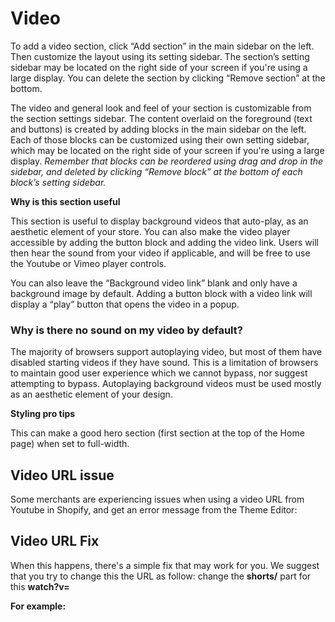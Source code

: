 # Video

To add a video section, click “Add section” in the main sidebar on the left. Then customize the layout using its setting sidebar. The section’s setting sidebar may be located on the right side of your screen if you're using a large display. You can delete the section by clicking “Remove section” at the bottom.

The video and general look and feel of your section is customizable from the section settings sidebar. The content overlaid on the foreground (text and buttons) is created by adding blocks in the main sidebar on the left. Each of those blocks can be customized using their own setting sidebar, which may be located on the right side of your screen if you're using a large display. *Remember that blocks can be reordered using drag and drop in the sidebar, and deleted by clicking “Remove block” at the bottom of each block’s setting sidebar.*

**Why is this section useful**

This section is useful to display background videos that auto-play, as an aesthetic element of your store. You can also make the video player accessible by adding the button block and adding the video link. Users will then hear the sound from your video if applicable, and will be free to use the Youtube or Vimeo player controls.

You can also leave the “Background video link” blank and only have a background image by default. Adding a button block with a video link will display a “play” button that opens the video in a popup.

### Why is there no sound on my video by default?

The majority of browsers support autoplaying video, but most of them have disabled starting videos if they have sound. This is a limitation of browsers to maintain good user experience which we cannot bypass, nor suggest attempting to bypass. Autoplaying background videos must be used mostly as an aesthetic element of your design.

**Styling pro tips**

This can make a good hero section (first section at the top of the Home page) when set to full-width.

## Video URL issue

Some merchants are experiencing issues when using a video URL from Youtube in Shopify, and get an error message from the Theme Editor:

## Video URL Fix

When this happens, there's a simple fix that may work for you. We suggest that you try to change this the URL as follow: change the **shorts/** part for this **watch?v=**

**For example:**
